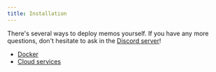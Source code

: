 ```yaml
---
title: Installation
---
```


There's several ways to deploy memos yourself. If you have any more questions, don't hesitate to ask in the [Discord server](https://discord.gg/tfPJa4UmAv)!

- [Docker](/docs/install/docker)
- [Cloud services](/docs/install/cloud)
